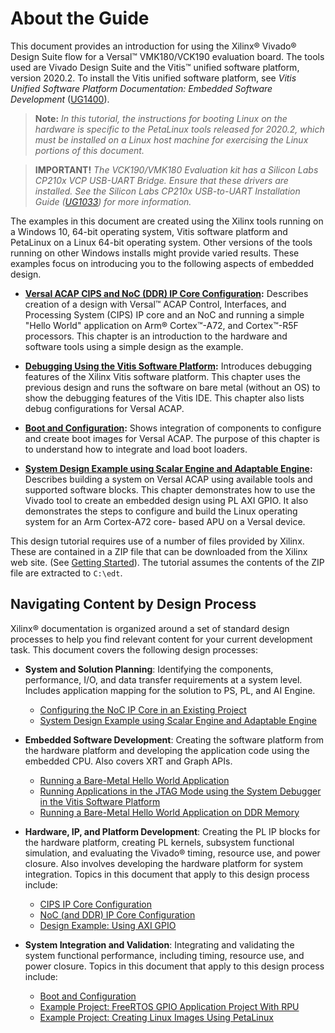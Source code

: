 # About the Guide

 This document provides an introduction for using the Xilinx&reg; Vivado&reg;
 Design Suite flow for a Versal&trade; VMK180/VCK190 evaluation board. The tools used
 are Vivado Design Suite and the Vitis&trade; unified software platform,
 version 2020.2. To install the Vitis unified software platform, see *Vitis Unified Software Platform Documentation: Embedded Software Development* ([UG1400](https://www.xilinx.com/cgi-bin/docs/rdoc?v=latest%3Bd%3Dug1400-vitis-embedded.pdf)).

>**Note:** *In this tutorial, the instructions for booting Linux on
 the hardware is specific to the PetaLinux tools released for 2020.2,
 which must be installed on a Linux host machine for exercising the
 Linux portions of this document.*

 >**IMPORTANT!** *The VCK190/VMK180 Evaluation kit has a Silicon Labs
 CP210x VCP USB-UART Bridge. Ensure that these drivers are installed.
 See the Silicon Labs CP210x USB-to-UART Installation Guide
 ([UG1033](https://www.xilinx.com/cgi-bin/docs/bkdoc?k=install%3Bd%3Dug1033-cp210x-usb-uart-install.pdf))
 for more information.*

 The examples in this document are created using the Xilinx tools
 running on a Windows 10, 64-bit operating system, Vitis software
 platform and PetaLinux on a Linux 64-bit operating system. Other
 versions of the tools running on other Windows installs might provide
 varied results. These examples focus on introducing you to the following aspects of
 embedded design.

- **[Versal ACAP CIPS and NoC (DDR) IP Core Configuration](../Versal-EDT/docs/2-cips-noc-ip-config.md):** Describes creation
     of a design with Versal&trade; ACAP Control, Interfaces, and Processing
     System (CIPS) IP core and an NoC and running a simple "Hello
     World" application on Arm&reg; Cortex&trade;-A72, and Cortex&trade;-R5F
     processors. This chapter is an introduction to the hardware and
     software tools using a simple design as the example.

- **[Debugging Using the Vitis Software Platform](../Versal-EDT/docs/3-debugging.md):** Introduces debugging features of the
     Xilinx Vitis software platform. This chapter uses the previous
     design and runs the software on bare metal (without an OS) to show
     the debugging features of the Vitis IDE. This chapter also lists
     debug configurations for Versal ACAP.

- **[Boot and Configuration](../Versal-EDT/docs/4-boot-and-config.md):** Shows
     integration of components to configure and create boot images for
     Versal ACAP. The purpose of this chapter is to understand how to
     integrate and load boot loaders.

- **[System Design Example using Scalar Engine and Adaptable Engine](../Versal-EDT/docs/5-system-design-example.md):** Describes building a system on
     Versal ACAP using available tools and supported software blocks.
     This chapter demonstrates how to use the Vivado tool to create an
     embedded design using PL AXI GPIO. It also demonstrates the steps
     to configure and build the Linux operating system for an Arm
     Cortex-A72 core- based APU on a Versal device.

 This design tutorial requires use of a number of files provided by
 Xilinx. These are contained in a ZIP file that can be downloaded from
 the Xilinx web site. (See [Getting Started](../Versal-EDT/docs/1-getting-started.md)). The tutorial assumes the contents of
 the ZIP file are extracted to `C:\edt`.

 ## Navigating Content by Design Process

 Xilinx&reg; documentation is organized around a set of standard design processes to help you find
relevant content for your current development task. This document covers the following design
processes:

* **System and Solution Planning**: Identifying the components, performance, I/O, and data transfer requirements at a system level. Includes application mapping for the solution to PS, PL, and AI Engine.

  * [Configuring the NoC IP Core in an Existing Project](/Versal-EDT/docs/2-cips-noc-ip-config.md#configuring-the-noc-ip-core-in-an-existing-project)
  * [System Design Example using Scalar Engine and Adaptable Engine](..Versal-EDT/docs/5-system-design-example.md)

* **Embedded Software Development**: Creating the software platform from the hardware
platform and developing the application code using the embedded CPU. Also covers XRT and Graph APIs.

  * [Running a Bare-Metal Hello World Application](../Versal-EDT/docs/2-cips-noc-ip-config.md#running-a-bare-metal-hello-world-application)
  * [Running Applications in the JTAG Mode using the System Debugger in the Vitis Software Platform](../Versal-EDT/docs/2-cips-noc-ip-config.md#running-applications-in-the-jtag-mode-using-the-system-debugger-in-the-vitis-software-platform)
  * [Running a Bare-Metal Hello World Application on DDR Memory](../Versal-EDT/docs/2-cips-noc-ip-config.md#running-a-bare-metal-hello-world-application-on-ddr-memory)

* **Hardware, IP, and Platform Development**: Creating the PL IP blocks for the hardware platform, creating PL kernels, subsystem functional simulation, and evaluating the Vivado® timing, resource use, and power closure. Also involves developing the hardware platform for system integration. Topics in this document that apply to this design process include:

  * [CIPS IP Core Configuration](../Versal-EDT/docs/2-cips-noc-ip-config.md#cips-ip-core-configuration)
  * [NoC (and DDR) IP Core Configuration](../Versal-EDT/docs/2-cips-noc-ip-config.md#noc-and-ddr-ip-core-configuration)
  * [Design Example: Using AXI GPIO](../Versal-EDT/docs/5-system-design-example.md#design-example-using-axi-gpio)

* **System Integration and Validation**: Integrating and validating the system functional performance, including timing, resource use, and power closure. Topics in this document that apply to this design process include:

  * [Boot and Configuration](../Versal-EDT/docs/4-boot-and-config.md)
  * [Example Project: FreeRTOS GPIO Application Project With RPU](../Versal-EDT/docs/5-system-design-example.md#example-project-freertos-gpio-application-project-with-rpu)
  * [Example Project: Creating Linux Images Using PetaLinux](../Versal-EDT/docs/5-system-design-example.md#example-project-creating-linux-images-using-petalinux)
